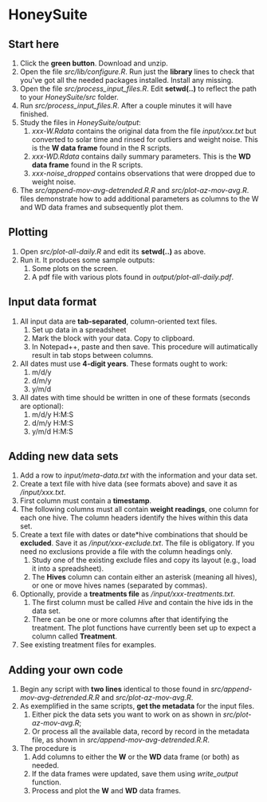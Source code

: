 # HoneySuite
## Start here
1. Click the **green button**. Download and unzip.
2. Open the file *src/lib/configure.R*. Run just the **library** lines to check that you've got all the needed packages installed. Install any missing.
3. Open the file *src/process_input_files.R*. Edit **setwd(..)** to reflect the path to your *HoneySuite/src* folder.
4. Run *src/process_input_files.R*. After a couple minutes it will have finished.
5. Study the files in *HoneySuite/output*:
    1. *xxx-W.Rdata* contains the original data from the file *input/xxx.txt* but converted to solar time and rinsed for outliers and weight noise. This is the **W data frame** found in the R scripts.
    2. *xxx-WD.Rdata* contains daily summary parameters.  This is the **WD data frame** found in the R scripts.
    3. *xxx-noise_dropped* contains observations that were dropped due to weight noise.
6. The *src/append-mov-avg-detrended.R.R* and *src/plot-az-mov-avg.R*. files demonstrate how to add additional parameters as columns to the W and WD data frames and subsequently plot them.

## Plotting
1. Open *src/plot-all-daily.R* and edit its **setwd(..)** as above.
2. Run it. It produces some sample outputs:
    1. Some plots on the screen.
    2. A pdf file with various plots found in *output/plot-all-daily.pdf*.  
## Input data format
1. All input data are **tab-separated**, column-oriented text files. 
    1. Set up data in a spreadsheet
    2. Mark the block with your data. Copy to clipboard.
    3. In Notepad++, paste and then save. This procedure will autimatically result in tab stops between columns.
2. All dates must use **4-digit years**. These formats ought to work:
    1. m/d/y
    2. d/m/y 
    3. y/m/d
3. All dates with time should be written in one of these formats (seconds are optional): 
    1. m/d/y H:M:S
    2. d/m/y H:M:S
    3. y/m/d H:M:S
    
## Adding new data sets
1. Add a row to *input/meta-data.txt* with the information and your data set.
2. Create a text file with hive data (see formats above) and save it as */input/xxx.txt*.
  1. First column must contain a **timestamp**.
  2. The following columns must all contain **weight readings**, one column for each one hive. The column headers identify the hives within this data set.
3. Create a text file with dates or date*hive combinations that should be **excluded**. Save it as */input/xxx-exclude.txt*. The file is obligatory. If you need no exclusions provide a file with the column headings only.
    1. Study one of the existing exclude files and copy its layout (e.g., load it into a spreadsheet).
    2. The **Hives** column can contain either an asterisk (meaning all hives), or one or move hives names (separated by commas).
4. Optionally, provide a **treatments file** as */input/xxx-treatments.txt*. 
    1. The first column must be called *Hive* and contain the hive ids in the data set.
    2. There can be one or more columns after that identifying the treatment. The plot functions have currently been set up to expect a column called **Treatment**.
  3. See existing treatment files for examples.
  
## Adding your own code
1. Begin any script with **two lines** identical to those found in *src/append-mov-avg-detrended.R.R* and *src/plot-az-mov-avg.R*.
2. As exemplified in the same scripts, **get the metadata** for the input files.
    1. Either pick the data sets you want to work on as shown in *src/plot-az-mov-avg.R*;
    2. Or process all the available data, record by record in the metadata file, as shown in *src/append-mov-avg-detrended.R.R*.
3. The procedure is
    1. Add columns to either the **W** or the **WD** data frame (or both) as needed. 
    2. If the data frames were updated, save them using *write_output* function.
    3. Process and plot the **W** and **WD** data frames.

